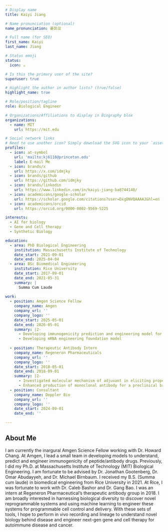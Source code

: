 ```yaml
---
# Display name
title: Kaiyi Jiang

# Name pronunciation (optional)
name_pronunciation: 姜凯议

# Full name (for SEO)
first_name: Kaiyi
last_name: Jiang

# Status emoji
status:
  icon: ☕️

# Is this the primary user of the site?
superuser: true

# Highlight the author in author lists? (true/false)
highlight_name: true

# Role/position/tagline
role: Biological Engineer

# Organizations/Affiliations to display in Biography blox
organizations:
  - name: MIT
    url: https://mit.edu

# Social network links
# Need to use another icon? Simply download the SVG icon to your `assets/media/icons/` folder.
profiles:
  - icon: at-symbol
    url: 'mailto:kj6118@princeton.edu'
    label: E-mail Me
  - icon: brands/x
    url: https://x.com/idmjky
  - icon: brands/github
    url: https://github.com/idmjky
  - icon: brands/linkedin
    url: https://www.linkedin.com/in/kaiyi-jiang-ba8744140/
  - icon: academicons/google-scholar
    url: https://scholar.google.com/citations?user=DxgDNVQAAAAJ&hl=en
  - icon: academicons/orcid
    url: https://orcid.org/0000-0002-9569-5225

interests:
  - AI for biology
  - Gene and Cell therapy
  - Synthetic Biology

education:
  - area: PhD Biological Engineering
    institution: Massachusetts Institute of Technology
    date_start: 2021-09-01
    date_end: 2025-04-04
  - area: BSc Biomedical Engineering
    institution: Rice University
    date_start: 2017-09-01
    date_end: 2021-05-31
    summary: |
      Summa Cum Laude
      
work:
  - position: Amgen Science Fellow
    company_name: Amgen 
    company_url: ''
    company_logo: ''
    date_start: 2025-05-01
    date_end: 2026-05-01
    summary: |2-
      - Developing immunogenicity prediction and engineering model for peptide/antibody drug
      - Developing mRNA engineering foundation model
        
  - position: Therapeutic Antibody Intern
    company_name: Regeneron Pharmaceuticals
    company_url: ''
    company_logo: ''
    date_start: 2018-05-01
    date_end: 2018-09-01
    summary: |2-
      - Investigated molecular mechanism of adjuvant in eliciting proper immune response
      - Enhanced production of monoclonal antibody for a preclinical breast cancer target
  - position: Consultant
    company_name: Doppler Bio
    company_url: ''
    company_logo: ''
    date_start: 2024-09-01
    date_end: ''

---
```

## About Me

I am currently the inargural Amgen Science Fellow working with Dr. Howard Chang. At Amgen, I lead a small team in developing models to understand, predict and engineer immunogenicity of peptide/antibody drugs. Previously, I did my Ph.D. at Massachusetts Institute of Technology (MIT) Biological Engineering. I am fortunate to be advised by Dr. Jonathan Gootenberg, Dr. Omar Abudayyeh, and Dr. Michael Birnbaum. I received my B.S. (Summa cum laude) in biomedical engineering from Rice University in 2021. At Rice, I was fortunate to work with Dr. Caleb Bashor and Dr. Gang Bao. I was an intern at Regeneron Pharmaceutical’s therapeutic antibody group in 2018. I am broadly interested in harnessing biological diversity to discover novel reprogrammable systems and using machine learning to engineer these systems for programmable cell control and delivery. With these sets of tools, I hope to perform in vivo recording and lineage to understand novel biology behind disease and engineer next-gen gene and cell therapy for autoimmune disease and cancer.
